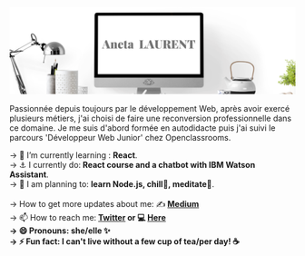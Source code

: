 ![alt text](https://raw.githubusercontent.com/ANETA-LAURENT/ANETA-LAURENT/master/Aneta.png)

<p>Passionnée depuis toujours par le développement Web, après avoir exercé plusieurs métiers, j'ai choisi de faire une reconversion professionnelle dans ce domaine. Je me suis d'abord formée en autodidacte puis j'ai suivi le parcours 'Développeur Web Junior' chez Openclassrooms.</p> 



-> 📖 I’m currently learning : <strong>React</strong>.
<br>
-> ⚓ I currently do:<strong>  React course and a chatbot with IBM Watson Assistant</strong>.
<br>
->  📅 I am planning to: <strong> learn Node.js,    chill🤗,     meditate🧘</strong>.
<br>    
->  How to get more updates about me:  ✍️<strong> <a href="https://anetado.medium.com/"> Medium </a> </strong>
<br>
-> 📫 How to reach me:<strong> <a href="https://twitter.com/Aneta_oo_" target="_blank"> Twitter</a> or 💻 <a href="https://aneta-laurent.github.io/portfolio/index.html" target="_blank"> Here</a><strong>
<br>
-> 😄 Pronouns: she/elle ✨
<br>
-> ⚡ Fun fact: I can't live without a few cup of tea/per day! ☕ 

